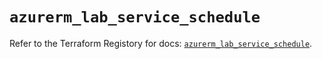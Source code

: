 # `azurerm_lab_service_schedule`

Refer to the Terraform Registory for docs: [`azurerm_lab_service_schedule`](https://www.terraform.io/docs/providers/azurerm/r/lab_service_schedule).
